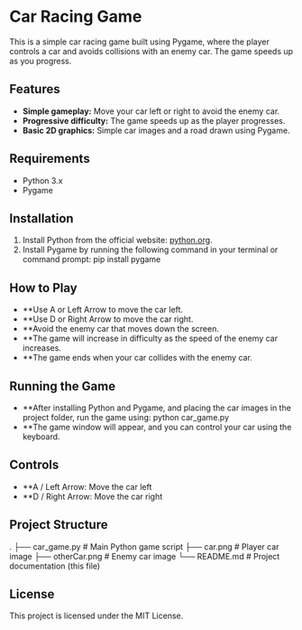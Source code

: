 # Car Racing Game

This is a simple car racing game built using Pygame, where the player controls a car and avoids collisions with an enemy car. The game speeds up as you progress.

## Features

- **Simple gameplay:** Move your car left or right to avoid the enemy car.
- **Progressive difficulty:** The game speeds up as the player progresses.
- **Basic 2D graphics:** Simple car images and a road drawn using Pygame.

## Requirements

- Python 3.x
- Pygame

## Installation

1. Install Python from the official website: [python.org](https://www.python.org/downloads/).
2. Install Pygame by running the following command in your terminal or command prompt:
   pip install pygame
   
## How to Play
- **Use A or Left Arrow to move the car left.
- **Use D or Right Arrow to move the car right.
- **Avoid the enemy car that moves down the screen.
- **The game will increase in difficulty as the speed of the enemy car increases.
- **The game ends when your car collides with the enemy car.
## Running the Game
- **After installing Python and Pygame, and placing the car images in the project folder, run the game using:
python car_game.py
- **The game window will appear, and you can control your car using the keyboard.

## Controls
- **A / Left Arrow: Move the car left
- **D / Right Arrow: Move the car right
  
## Project Structure

.
├── car_game.py        # Main Python game script
├── car.png            # Player car image
├── otherCar.png       # Enemy car image
└── README.md          # Project documentation (this file)
## License
This project is licensed under the MIT License.
